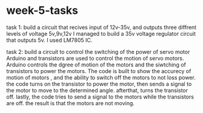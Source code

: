 # week-5-tasks

task 1: build a circuit that recives input of 12v-35v, and outputs three diffrent levels of voltage 5v,9v,12v
I managed to build a 35v voltage regulator circuit that outputs 5v. I used LM7805 IC. 


task 2: build a circuit to control the switching of the power of servo motor
Arduino and transistors are used to control the motion of servo motors.
Arduino controls the dgree of motion of the motors and the siwtching of transistors to power the motors.
The code is built to show the accurecy of motion of motors , and the ability to switch off the motors to not loss power.
the code turns on the transistor to power the motor, then sends a signal to the motor to move to the determined angle. afterthat, turns the transistor off.
lastly, the code tries to send a signal to the motors while the transistors are off. the result is that the motors are not moving.
